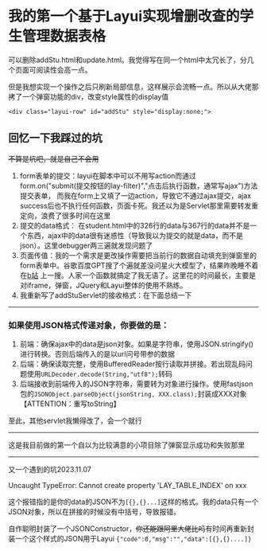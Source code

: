 # 我的第一个基于Layui实现增删改查的学生管理数据表格

可以删除addStu.html和update.html。我觉得写在同一个html中太冗长了，分几个页面可阅读性会高一点。

但是我想实现一个操作之后只刷新局部信息，这样展示会流畅一点。所以从大佬那拷了一个弹窗功能的div，改变style属性的display值

`<div class="layui-row" id="addStu" style="display:none;">`


## 回忆一下我踩过的坑
~~不算是坑吧，就是自己不会用~~
1. form表单的提交：layui在脚本中可以不用写action而通过form.on("submit(提交按钮的lay-filter)","点击后执行函数，通常写ajax")方法提交表单，
而我在form上又填了一边action，导致它不通过ajax提交，ajax success后也不执行任何函数，页面卡死。我还以为是Servlet那里需要转发重定向，浪费了很多时间在这里
2. 提交的data格式： 在student.html中的326行的data与367行的data并不是一个东西，ajax中的data很有迷惑性（导致我以为提交的就是data，而不是json）。这里debugger两三遍就发现问题了
3. 页面传值：我的一个需求是更改操作需要把当前行的数据自动填充到弹窗里的form表单中。谷歌百度GPT搜了个遍就差没问星火大模型了，结果昨晚睡不着在[b站](https://www.bilibili.com/video/BV1jX4y1t7EH/?p=6&share_source=copy_web&vd_source=1697141e3e3763e3917ed950f71a6c1c&t=421)
上一搜。人家一个函数就搞定了我无语了。这里花的时间最长，主要是对iframe，弹窗，JQuery和Layui整体的使用不熟练。
4. 我重新写了addStuServlet的接收格式：在下面总结一下
<hr>

### 如果使用JSON格式传递对象，你要做的是：
1. 前端：确保ajax中的data是json对象。如果是字符串，使用JSON.stringify()进行转换。否则后端传入的是以url问号带参的数据
2. 后端：确保读取完整，使用BufferedReader按行读取并拼接。若出现乱码问题使用`URLDecoder.decode(String,"utf8");`转码
3. 后端接收到前端传入的JSON字符串，需要转为对象进行操作。使用fastjson包的`JSONObject.parseObject(jsonString, XXX.class);`封装成XXX对象【ATTENTION：重写toString】

至此，其他servlet我懒得改了，会一个就行
<hr>
这是我目前做的第一个自以为比较满意的小项目除了弹窗显示成功和失败那里

<hr>
又一个遇到的坑2023.11.07

Uncaught TypeError: Cannot create property 'LAY_TABLE_INDEX' on xxx

这个报错指的是你的data的JSON不为`[{},{}...]`这样的格式。我的data只有一个JSON对象，所以在拼接的时候没有中括号，导致报错。

自作聪明封装了一个JSONConstructor，~~你还能跟阿里大佬比吗~~有时间再重新封装一个这个样式的JSON用于Layui
`{"code":0,"msg":"","data":[{},{}....]}`

